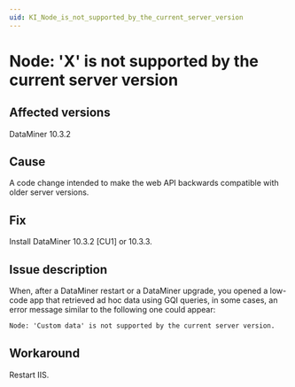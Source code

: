 ```yaml
---
uid: KI_Node_is_not_supported_by_the_current_server_version
---
```


# Node: 'X' is not supported by the current server version

## Affected versions

DataMiner 10.3.2

## Cause

A code change intended to make the web API backwards compatible with older server versions.

## Fix

Install DataMiner 10.3.2 [CU1] or 10.3.3.

## Issue description

When, after a DataMiner restart or a DataMiner upgrade, you opened a low-code app that retrieved ad hoc data using GQI queries, in some cases, an error message similar to the following one could appear:

```txt
Node: 'Custom data' is not supported by the current server version.
```

## Workaround

Restart IIS.
